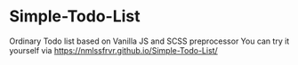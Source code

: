 # Simple-Todo-List
Ordinary Todo list based on Vanilla JS and SCSS preprocessor
You can try it yourself via https://nmlssfrvr.github.io/Simple-Todo-List/
